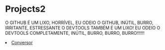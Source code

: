 # Projects2

O GITHUB É UM LIXO, HORRÍVEL, EU ODEIO O GITHUB, INÚTIL, BURRO, IRRITANTE, ESTRESSANTE
O DEVTOOLS TAMBÉM É UM LIXO! EU ODEIO O DEVTOOLS COMPLETAMENTE, INÚTIL, BURRO, BURRO, BURRO!!!!!!
<u type="circle">
  <li><a href="https://lnkamaki.github.io/Projects2/conversor.html">Conversor</a></li>
  </u>
